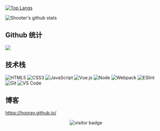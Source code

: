 [![Top Langs](https://github-readme-stats.vercel.app/api/top-langs/?username=pickwei&hide=html)](https://github.com/anuraghazra/github-readme-stats)

![Shooter's github stats](https://github-readme-stats.vercel.app/api?username=pickwei&show_icons=true&theme=radical)

## Github 统计
![](https://github-readme-stats.vercel.app/api?username=hooray&count_private=true&show_icons=true&theme=onedark)

## 技术栈

![HTML5](https://img.shields.io/badge/-HTML5-%23E44D27?style=for-the-badge&logo=html5&logoColor=ffffff)
![CSS3](https://img.shields.io/badge/-CSS3-%231572B6?style=for-the-badge&logo=css3)
![JavaScript](https://img.shields.io/badge/-JavaScript-%23F7DF1C?style=for-the-badge&logo=javascript&logoColor=000000&labelColor=%23F7DF1C&color=%23FFCE5A)
![Vue.js](https://img.shields.io/badge/-Vue.js-%232c3e50?style=for-the-badge&logo=Vue.js)
![Node](https://img.shields.io/badge/-NodeJS-%23F05032?style=for-the-badge&logo=Node.js&logoColor=%23ffffff)
![Webpack](https://img.shields.io/badge/-Webpack-%232C3A42?style=for-the-badge&logo=webpack)
![ESlint](https://img.shields.io/badge/-ESLint-%234B32C3?style=for-the-badge&logo=eslint)
![Git](https://img.shields.io/badge/-Git-%23F05032?style=for-the-badge&logo=git&logoColor=%23ffffff)
![VS Code](https://img.shields.io/badge/-VSCode-%23007ACC?style=for-the-badge&logo=visual-studio-code)

## 博客

https://hooray.github.io/

<p align="center">
  <img src="https://visitor-badge.glitch.me/badge?page_id=hooray.hooray" alt="visitor badge"/>
</p>

